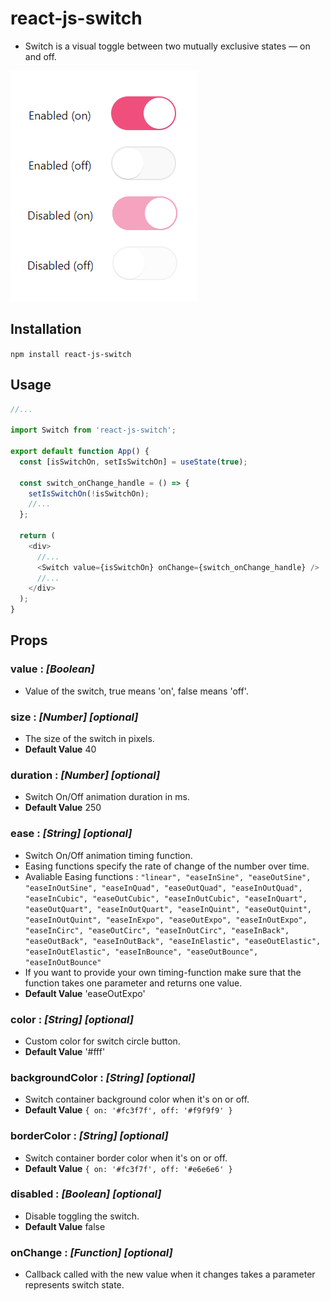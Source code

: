 # react-js-switch

- Switch is a visual toggle between two mutually exclusive states — on and off.

![](https://github.com/alabsi91/react-js-switch/blob/readme/react-switches.png)

## Installation

`npm install react-js-switch`

## Usage

```javascript
//...

import Switch from 'react-js-switch';

export default function App() {
  const [isSwitchOn, setIsSwitchOn] = useState(true);

  const switch_onChange_handle = () => {
    setIsSwitchOn(!isSwitchOn);
    //...
  };

  return (
    <div>
      //...
      <Switch value={isSwitchOn} onChange={switch_onChange_handle} />
      //...
    </div>
  );
}
```

## Props

### value : _[Boolean]_

- Value of the switch, true means 'on', false means 'off'.

### size : _[Number] [optional]_

- The size of the switch in pixels.
- **Default Value** 40

### duration : _[Number] [optional]_

- Switch On/Off animation duration in ms.
- **Default Value** 250

### ease : _[String] [optional]_

- Switch On/Off animation timing function.
- Easing functions specify the rate of change of the number over time.
- Avaliable Easing functions :
  `"linear", "easeInSine", "easeOutSine", "easeInOutSine", "easeInQuad", "easeOutQuad", "easeInOutQuad", "easeInCubic", "easeOutCubic", "easeInOutCubic", "easeInQuart", "easeOutQuart", "easeInOutQuart", "easeInQuint", "easeOutQuint", "easeInOutQuint", "easeInExpo", "easeOutExpo", "easeInOutExpo", "easeInCirc", "easeOutCirc", "easeInOutCirc", "easeInBack", "easeOutBack", "easeInOutBack", "easeInElastic", "easeOutElastic", "easeInOutElastic", "easeInBounce", "easeOutBounce", "easeInOutBounce"`
- If you want to provide your own timing-function make sure that the function takes one parameter and returns one value.
- **Default Value** 'easeOutExpo'

### color : _[String] [optional]_

- Custom color for switch circle button.
- **Default Value** '#fff'

### backgroundColor : _[String] [optional]_

- Switch container background color when it's on or off.
- **Default Value** `{ on: '#fc3f7f', off: '#f9f9f9' }`

### borderColor : _[String] [optional]_

- Switch container border color when it's on or off.
- **Default Value** `{ on: '#fc3f7f', off: '#e6e6e6' }`

### disabled : _[Boolean] [optional]_

- Disable toggling the switch.
- **Default Value** false

### onChange : _[Function] [optional]_

- Callback called with the new value when it changes takes a parameter represents switch state.
